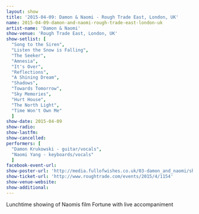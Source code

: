 ```yaml
---
layout: show
title: '2015-04-09: Damon & Naomi - Rough Trade East, London, UK'
name: 2015-04-09-damon-and-naomi-rough-trade-east-london-uk
artist-name: 'Damon & Naomi'
show-venue: 'Rough Trade East, London, UK'
show-setlist: [
  "Song to the Siren",
  "Listen the Snow is Falling",
  "The Seeker",
  "Amnesia",
  "It's Over",
  "Reflections",
  "A Shining Dream",
  "Shadows",
  "Towards Tomorrow",
  "Sky Memories",
  "Hurt House",
  "The North Light",
  "Time Won't Own Me"
  ]
show-date: 2015-04-09
show-radio: 
show-lastfm: 
show-cancelled: 
performers: [
  "Damon Krukowski - guitar/vocals",
  "Naomi Yang - keyboards/vocals"
  ]
facebook-event-url: 
show-poster-url: 'http://media.fullofwishes.co.uk/03-damon_and_naomi/show_assets/2015-04-09/2015-04-09-damon-and-naomi-rough-trade.jpg'
show-ticket-url: 'http://www.roughtrade.com/events/2015/4/1154'
show-venue-website: 
show-additional: 
---
```

Lunchtime showing of Naomis film Fortune with live accompaniment